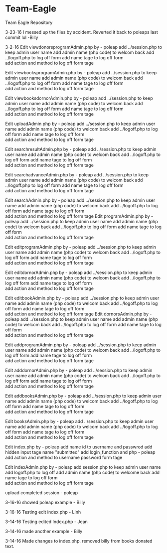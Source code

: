 # Team-Eagle
Team Eagle Repository

3-23-16
I messed up the files by accident. Reverted it back to poleaps last commit lol -Billy

3-2-16
Edit viewdonorsprogramAdmin.php by - poleap 
	add ../session.php to keep admin user name
	add admin name (php code) to welcom back
	add ../logoff.php to log off form
	add name tage to log off form	
	add action and method to log off form tage


Edit viewbooksprogramAdmin.php by - poleap 
	add ../session.php to keep admin user name
	add admin name (php code) to welcom back
	add ../logoff.php to log off form
	add name tage to log off form	
	add action and method to log off form tage


Edit viewbooksdornorAdmin.php by - poleap 
	add ../session.php to keep admin user name
	add admin name (php code) to welcom back
	add ../logoff.php to log off form
	add name tage to log off form	
	add action and method to log off form tage

Edit uploadAdmin.php by - poleap 
	add ../session.php to keep admin user name
	add admin name (php code) to welcom back
	add ../logoff.php to log off form
	add name tage to log off form	
	add action and method to log off form tage

Edit searchresultAdmin.php by - poleap 
	add ../session.php to keep admin user name
	add admin name (php code) to welcom back
	add ../logoff.php to log off form
	add name tage to log off form	
	add action and method to log off form tage

Edit searchadvanceAdmin.php by - poleap 
	add ../session.php to keep admin user name
	add admin name (php code) to welcom back
	add ../logoff.php to log off form
	add name tage to log off form	
	add action and method to log off form tage

Edit searchAdmin.php by - poleap 
	add ../session.php to keep admin user name
	add admin name (php code) to welcom back
	add ../logoff.php to log off form
	add name tage to log off form	
	add action and method to log off form tage
Edit programAdmin.php by - poleap 
	add ../session.php to keep admin user name
	add admin name (php code) to welcom back
	add ../logoff.php to log off form
	add name tage to log off form	
	add action and method to log off form tage

Edit editprogramAdmin.php by - poleap 
	add ../session.php to keep admin user name
	add admin name (php code) to welcom back
	add ../logoff.php to log off form
	add name tage to log off form	
	add action and method to log off form tage

Edit editdornorAdmin.php by - poleap 
	add ../session.php to keep admin user name
	add admin name (php code) to welcom back
	add ../logoff.php to log off form
	add name tage to log off form	
	add action and method to log off form tage

Edit editbookAdmin.php by - poleap 
	add ../session.php to keep admin user name
	add admin name (php code) to welcom back
	add ../logoff.php to log off form
	add name tage to log off form	
	add action and method to log off form tage
Edit dornorsAdmin.php by - poleap 
	add ../session.php to keep admin user name
	add admin name (php code) to welcom back
	add ../logoff.php to log off form
	add name tage to log off form	
	add action and method to log off form tage

Edit addprogramAdmin.php by - poleap 
	add ../session.php to keep admin user name
	add admin name (php code) to welcom back
	add ../logoff.php to log off form
	add name tage to log off form	
	add action and method to log off form tage

Edit adddornorAdmin.php by - poleap 
	add ../session.php to keep admin user name
	add admin name (php code) to welcom back
	add ../logoff.php to log off form
	add name tage to log off form	
	add action and method to log off form tage

Edit addbooksAdmin.php by - poleap 
	add ../session.php to keep admin user name
	add admin name (php code) to welcom back
	add ../logoff.php to log off form
	add name tage to log off form	
	add action and method to log off form tage

Edit booksAdmin.php by - poleap 
	add ../session.php to keep admin user name
	add admin name (php code) to welcom back
 	add ../logoff.php to log off form
	add name tage to log off form	
	add action and method to log off form tage

Edit index.php by - poleap
	add name id to username and passwrod
	add hidden input tage name "submitted"
	add login_function and php - poleap
	add action and method to username password form tage

Edit indexAdmin.php by - poleap
	add session.php to keep admin user name
	add logoff.php to log off 
	add admin name (php code) to welcome back
	add name tage to log off form	
	add action and method to log off form tage 

upload completed session - poleap

3-16-16
showed poleap example - Billy

3-16-16
Testing edit index.php - Linh

3-14-16
Testing edited Index.php - Jean 

3-14-16
made another example - Billy

3-14-16
Made changes to index.php. removed billy from books donated text.


